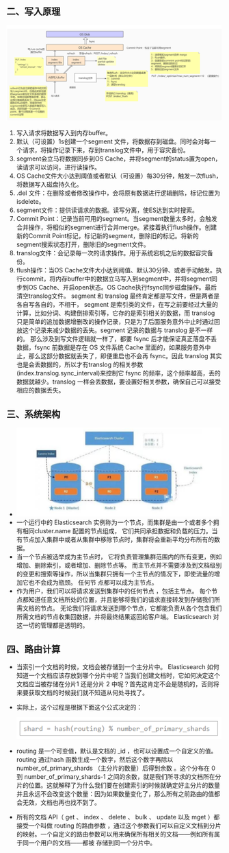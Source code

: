 ## 二、写入原理

![](images/写入原理.png)

1. 写入请求将数据写入到内存buffer。
2. 默认（可设置）1s创建一个segment 文件，将数据存到磁盘。同时会对每一个请求，将操作记录下来，存到translog文件中，用于容灾备份。
3. segment会立马将数据同步到OS Cache，并将segment的status置为open，读请求可以访问，进行读操作。
4. OS Cache文件大小达到阈值或者默认（可设置）每30分钟，触发一次flush，将数据写入磁盘持久化。
5. .del 文件：在删除或者修改操作中，会将原有数据进行逻辑删除，标记位置为isdelete。
6. segment文件：提供读请求的数据。读写分离，使ES达到实时搜索。
7. Commit Point：记录当前可用的segment。当segment数量太多时，会触发合并操作，将相似的segment进行合并merge。紧接着执行flush操作。创建新的Commit Point标记，标记新的segment，删除旧的标记。将新的segment搜索状态打开，删除旧的segment文件。
8. translog文件：会记录每一次的请求操作。用于系统宕机之后的数据容灾备份。
9. flush操作：当OS Cache文件大小达到阈值、默认30分钟、或者手动触发。执行commit，将内存buffer中的数据立马写入到segment中，并将segment同步到OS Cache、开启open状态。OS Cache执行fsync同步磁盘操作。最后清空translog文件。
       segment 和 translog 最终肯定都是写文件，但是两者是各自写各自的，不相干， segment 是索引类的文件，在写之前要经过大量的计算，比如分词、构建倒排索引等，它存的是索引相关的数据，而 translog 只是简单的追加数据增删改的操作记录，只是为了后面服务意外中止时通过回放这个记录来减少数据的丢失。segment 记录的数据与 translog 是不一样的。
       那么涉及到写文件逻辑就一样了，都要 fsync 后才能保证真正落盘不丢数据，fsync 前数据是存在 OS 文件系统 Cache 里面的，如果服务意外中止，那么这部分数据就丢失了，即便重启也不会再 fsync。因此 translog 其实也是会丢数据的，所以才有translog 的相关参数(index.translog.sync_interval)来控制它 fsync 的频率，这个频率越高，丢的数据就越少。translog 一样会丢数据，要设置好相关参数，确保自己可以接受相应的数据丢失。

## 三、系统架构

- ![image-20210826223008746](images/系统架构-1.png)
- 一个运行中的 Elasticsearch 实例称为一个节点，而集群是由一个或者多个拥有相同cluster.name 配置的节点组成， 它们共同承担数据和负载的压力。当有节点加入集群中或者从集群中移除节点时，集群将会重新平均分布所有的数据。
- 当一个节点被选举成为主节点时， 它将负责管理集群范围内的所有变更，例如增加、删除索引，或者增加、删除节点等。 而主节点并不需要涉及到文档级别的变更和搜索等操作，所以当集群只拥有一个主节点的情况下，即使流量的增加它也不会成为瓶颈。 任何节
  点都可以成为主节点。
- 作为用户，我们可以将请求发送到集群中的任何节点 ，包括主节点。 每个节点都知道任意文档所处的位置，并且能够将我们的请求直接转发到存储我们所需文档的节点。 无论我们将请求发送到哪个节点，它都能负责从各个包含我们所需文档的节点收集回数据，并将最终结果返回給客户端。 Elasticsearch 对这一切的管理都是透明的。

## 四、路由计算

- 当索引一个文档的时候，文档会被存储到一个主分片中。 Elasticsearch 如何知道一个文档应该存放到哪个分片中呢？当我们创建文档时，它如何决定这个文档应当被存储在分片1 还是分片 2 中呢？首先这肯定不会是随机的，否则将来要获取文档的时候我们就不知道从何处寻找了。

- 实际上，这个过程是根据下面这个公式决定的：

  ![image-20210826224922633](images/route-1.png)

- routing 是一个可变值，默认是文档的 _id ，也可以设置成一个自定义的值。 routing 通过hash 函数生成一个数字，然后这个数字再除以 number_of_primary_shards （主分片的数量）后得到余数 。这个分布在 0 到 number_of_primary_shards-1 之间的余数，就是我们所寻求的文档所在分片的位置。这就解释了为什么我们要在创建索引的时候就确定好主分片的数量并且永远不会改变这个数量：因为如果数量变化了，那么所有之前路由的值都会无效，文档也再也找不到了。

- 所有的文档 API（ get 、 index 、 delete 、 bulk 、 update 以及 mget ）都接受一个叫做 routing 的路由参数 ，通过这个参数我们可以自定义文档到分片的映射。一个自定义的路由参数可以用来确保所有相关的文档——例如所有属于同一个用户的文档——都被
  存储到同一个分片中。